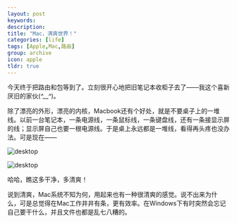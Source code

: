 ```yaml
---
layout: post
keywords: 
description: 
title: "Mac，清爽世界！"
categories: [life]
tags: [Apple,Mac,路由]
group: archive
icon: apple
tldr: true
---
```


今天终于把路由和包等到了。立刻很开心地把旧笔记本收柜子去了——我这个喜新厌旧的家伙(*^__^*)。

除了漂亮的外形，漂亮的内核，Macbook还有个好处，就是不要桌子上的一堆线。以前一台笔记本，一条电源线，一条鼠标线，一条键盘线，还有一条接显示屏的线；显示屏自己也要一根电源线。于是桌上永远都是一堆线，看得再头疼也没办法。可是现在——

![desktop]("/space/image/post/150110-desktop.jpg")

![desktop]("../../../../../image/post/150110-desktop.jpg")

哈哈，瞧这多干净，多清爽！

说到清爽，Mac系统不知为何，用起来也有一种很清爽的感觉。说不出来为什么，可是总觉得在Mac工作井井有条，更有效率。在Windows下有时突然会忘记自己要干什么，并且文件也都是乱七八糟的。